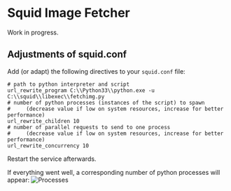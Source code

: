 Squid Image Fetcher
===================
Work in progress.

Adjustments of squid.conf
-----------------
Add (or adapt) the following directives to your `squid.conf` file:
```
# path to python interpreter and script
url_rewrite_program C:\\Python33\\python.exe -u C:\\squid\\libexec\\fetchimg.py
# number of python processes (instances of the script) to spawn
#     (decrease value if low on system resources, increase for better performance)
url_rewrite_children 10
# number of parallel requests to send to one process
#     (decrease value if low on system resources, increase for better performance)
url_rewrite_concurrency 10
```
Restart the service afterwards.

If everything went well, a corresponding number of python processes will appear:
![Processes](http://content.screencast.com/users/Nefarius/folders/Snagit/media/7cda4a46-f429-4c9e-a486-55985b926ed9/09.09.2014-22.36.png)
